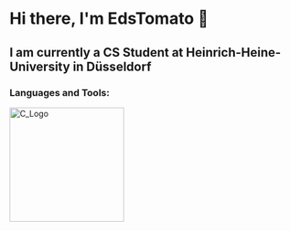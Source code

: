 # Hi there, I'm EdsTomato 👋

## I am currently a CS Student at Heinrich-Heine-University in Düsseldorf
### Languages and Tools: 
<img src="https://github.com/EdsTomato/EdsTomato/assets/92441858/1dc849bf-cc32-4686-b5e8-20054ce9d9e6" alt="C_Logo" width="200"/>


<!--
**EdsTomato/EdsTomato** is a ✨ _special_ ✨ repository because its `README.md` (this file) appears on your GitHub profile.

Here are some ideas to get you started:

- 🔭 I’m currently working on ...
- 🌱 I’m currently learning ...
- 👯 I’m looking to collaborate on ...
- 🤔 I’m looking for help with ...
- 💬 Ask me about ...
- 📫 How to reach me: ...
- 😄 Pronouns: ...
- ⚡ Fun fact: ...
-->
